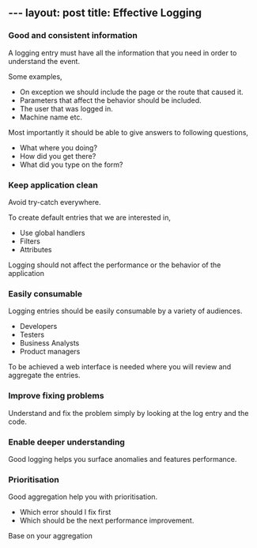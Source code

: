 ﻿﻿---
layout: post
title: Effective Logging
---

### Good and consistent information

A logging entry must have all the information that you need in order to understand the event.

Some examples,

- On exception we should include the page or the route that caused it.
- Parameters that affect the behavior should be included.
- The user that was logged in.
- Machine name etc.

Most importantly it should be able to give answers to following questions,

- What where you doing?
- How did you get there?
- What did you type on the form?

### Keep application clean

 Avoid try-catch everywhere.
 
 To create default entries that we are interested in,
 
 - Use global handlers
 - Filters
 - Attributes
 
 Logging should not affect the performance or the behavior of the application
 
 ### Easily consumable
 
 Logging entries should be easily consumable by a variety of audiences.
 - Developers
 - Testers
 - Business Analysts
 - Product managers
 
 To be achieved a web interface is needed where you will review and aggregate the entries.
 
 ### Improve fixing problems
 
 Understand and fix the problem simply by looking at the log entry and the code.
 
 ### Enable deeper understanding
 
 Good logging helps you surface anomalies and features performance.
 
 ### Prioritisation
 
 Good aggregation help you with prioritisation.
 
 - Which error should I fix first
 - Which should be the next performance improvement.
 
 Base on your aggregation